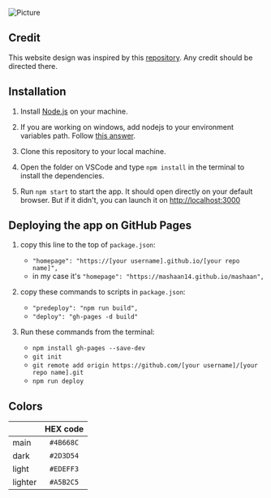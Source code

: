 ![Picture](https://github.com/mashaan14/mashaan-website/assets/61033787/f2b7da91-17df-475b-b181-aa2877333e24)


## Credit
This website design was inspired by this [repository](https://github.com/soumyajit4419/Portfolio). Any credit should be directed there.


## Installation

1. Install [Node.js](https://nodejs.org/en) on your machine.
   
2. If you are working on windows, add nodejs to your environment variables path. Follow [this answer](https://stackoverflow.com/a/27864253).

3. Clone this repository to your local machine.

4. Open the folder on VSCode and type `npm install` in the terminal to install the dependencies.

5. Run `npm start` to start the app. It should open directly on your default browser. But if it didn't, you can launch it on [http://localhost:3000](http://localhost:3000)


## Deploying the app on GitHub Pages

1. copy this line to the top of `package.json`:
      - `"homepage": "https://[your username].github.io/[your repo name]",`
      - in my case it's `"homepage": "https://mashaan14.github.io/mashaan",`

3. copy these commands to scripts in `package.json`:
     - `"predeploy": "npm run build",`
     - `"deploy": "gh-pages -d build"`

3. Run these commands from the terminal:
     - `npm install gh-pages --save-dev`
     - `git init`
     - `git remote add origin https://github.com/[your username]/[your repo name].git`
     - `npm run deploy`

## Colors
|&nbsp;|HEX code|
| :--- | :---: |
| main | `#4B668C` |
| dark | `#2D3D54` |
| light | `#EDEFF3` |
| lighter | `#A5B2C5` |
